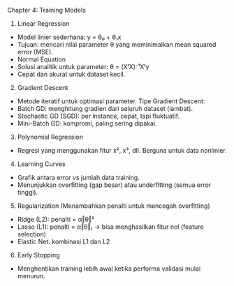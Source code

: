 Chapter 4: Training Models

1. Linear Regression
- Model linier sederhana: y = θ₀ + θ₁x
- Tujuan: mencari nilai parameter θ yang meminimalkan mean squared error (MSE).
- Normal Equation
- Solusi analitik untuk parameter: θ = (XᵗX)⁻¹Xᵗy
- Cepat dan akurat untuk dataset kecil.
2. Gradient Descent
- Metode iteratif untuk optimasi parameter.
Tipe Gradient Descent:
- Batch GD: menghitung gradien dari seluruh dataset (lambat).
- Stochastic GD (SGD): per instance, cepat, tapi fluktuatif.
- Mini-Batch GD: kompromi, paling sering dipakai.
3. Polynomial Regression
- Regresi yang menggunakan fitur x², x³, dll. Berguna untuk data nonlinier.
4. Learning Curves
- Grafik antara error vs jumlah data training.
- Menunjukkan overfitting (gap besar) atau underfitting (semua error tinggi).
5. Regularization (Menambahkan penalti untuk mencegah overfitting)
- Ridge (L2): penalti = α‖θ‖²
- Lasso (L1): penalti = α‖θ‖₁ → bisa menghasilkan fitur nol (feature selection)
- Elastic Net: kombinasi L1 dan L2
6. Early Stopping
- Menghentikan training lebih awal ketika performa validasi mulai menurun.
